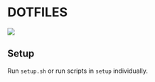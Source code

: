 # DOTFILES

![](https://i.imgur.com/zj6ulVk.png)

## Setup

Run `setup.sh` or run scripts in `setup` individually.
